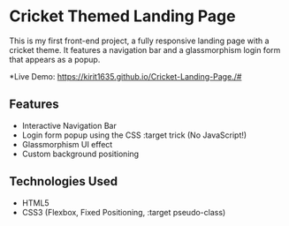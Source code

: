 # Cricket Themed Landing Page

This is my first front-end project, a fully responsive landing page with a cricket theme. It features a navigation bar and a glassmorphism login form that appears as a popup.

*Live Demo: https://kirit1635.github.io/Cricket-Landing-Page./#

## Features
- Interactive Navigation Bar
- Login form popup using the CSS :target trick (No JavaScript!)
- Glassmorphism UI effect
- Custom background positioning

## Technologies Used
- HTML5
- CSS3 (Flexbox, Fixed Positioning, :target pseudo-class)
